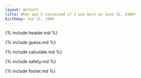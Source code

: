 ```yaml
---
layout: default
title: When was I conceived if I was born on June 15, 1900?
birthday: Jun 15, 1900
---
```


{% include header.md %}

{% include guess.md %}

{% include calculate.md %}

{% include safety.md %}

{% include footer.md %}



